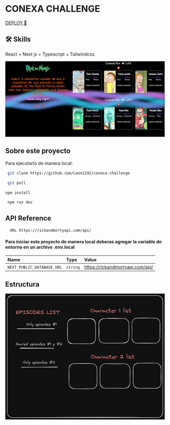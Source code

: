 
# CONEXA CHALLENGE 
[DEPLOY 🚀](https://conexa-challenge-one.vercel.app/)

## 🛠 Skills
React + Next js + Typescript + Tailwindcss




![App Screenshot](https://raw.githubusercontent.com/Leon2192/conexa-challenge/main/public/snap.PNG)

## Sobre este proyecto

Para ejecutarlo de manera local:

```bash
 git clone https://github.com/Leon2192/conexa-challenge
```


```bash
 git pull
```


```bash
npm install
```


```bash
 npm run dev
```


## API Reference



```http
  URL https://rickandmortyapi.com/api/
```
#### Para iniciar este proyecto de manera local deberas agregar la variable de entorno en un archivo .env.local

| Name | Type     | Value                |
| :-------- | :------- | :------------------------- |
| `NEXT_PUBLIC_DATABASE_URL` | `string` | https://rickandmortyapi.com/api/ |



## Estructura

![Documento](https://raw.githubusercontent.com/Leon2192/conexa-challenge/main/public/Doc.png)

